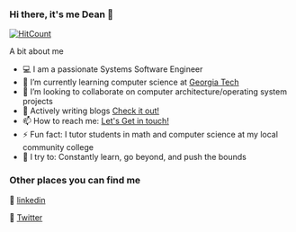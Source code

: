 ### Hi there, it's me Dean 👋

[![HitCount](http://hits.dwyl.com/blankdean/blankdean.svg)](http://hits.dwyl.com/blankdean/blankdean)

A bit about me

- 💻 I am a passionate Systems Software Engineer
- 🌱 I’m currently learning computer science at [Georgia Tech](https://omscs.gatech.edu/specialization-computing-systems)
- 👯 I’m looking to collaborate on computer architecture/operating system projects
- 💬 Actively writing blogs [Check it out!](https://medium.com/@blankdean) 
- 📫 How to reach me: <a href="mailto:dblank8@gatech.edu">Let's Get in touch!</a>
- ⚡ Fun fact: I tutor students in math and computer science at my local community college
- 🧗 I try to: Constantly learn, go beyond, and push the bounds


### Other places you can find me

💼 [linkedin](https://www.linkedin.com/in/blankdean/)

🐣 [Twitter](https://twitter.com/fitprogrammer)
